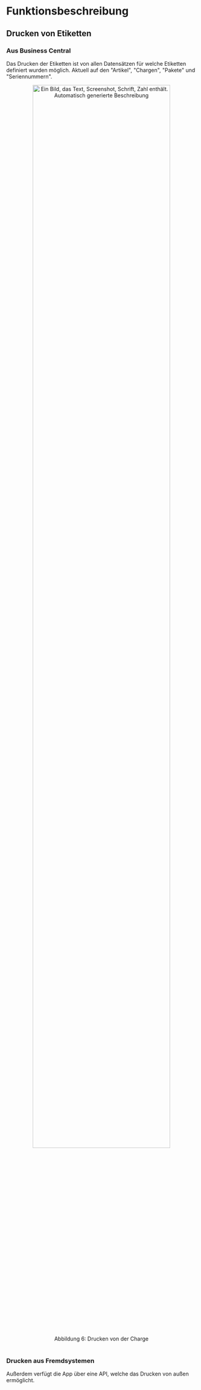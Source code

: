 # Funktionsbeschreibung

## Drucken von Etiketten

### Aus Business Central

Das Drucken der Etiketten ist von allen Datensätzen für welche Etiketten definiert wurden möglich. Aktuell auf den \"Artikel\", \"Chargen\", \"Pakete\" und \"Seriennummern\". <br>

<div style="text-align: center;">
    <img src="../../images/Labels/Labels6.png" alt="Ein Bild, das Text, Screenshot, Schrift, Zahl enthält. Automatisch generierte Beschreibung" style="width: 85%; height: auto;">
    <figcaption>Abbildung 6: Drucken von der Charge</figcaption>
</div>

<br>

### Drucken aus Fremdsystemen

Außerdem verfügt die App über eine API, welche das Drucken von außen ermöglicht.